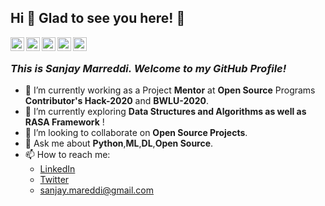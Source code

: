 ## Hi 👋 Glad to see you here! 🤩 

<a href="https://www.linkedin.com/in/sanjaymarreddi/">
  <img align="left" alt="Sanjay's Linkdein" width="22px" src="https://cdn.jsdelivr.net/npm/simple-icons@v3/icons/linkedin.svg" />
</a>
<a href="https://twitter.com/SanjayMarreddi">
  <img align="left" alt="Sanjay's Twitter" width="22px" src="https://cdn.jsdelivr.net/npm/simple-icons@v3/icons/twitter.svg" />
</a>
<a href="https://github.com/SanjayMarreddi">
  <img align="left" alt="Sanjay's Github" width="22px" src="https://cdn.jsdelivr.net/npm/simple-icons@v3/icons/github.svg" />
</a>
<a href="https://instagram.com/SanjayMarreddi/">
  <img align="left" alt="Sanjay's Instagram" width="22px" src="https://cdn.jsdelivr.net/npm/simple-icons@v3/icons/instagram.svg" />
</a>
<a href="https://www.facebook.com/SanjayMarreddi/">
  <img align="left" alt="Sanjay's Facebook" width="22px" src="https://cdn.jsdelivr.net/npm/simple-icons@v3/icons/facebook.svg" />
</a>
<br />

### *This is Sanjay Marreddi. Welcome to my GitHub Profile!*

- 🔭 I’m currently working as a Project **Mentor** at **Open Source** Programs **Contributor's Hack-2020** and **BWLU-2020**.
- 🌱 I’m currently exploring **Data Structures and Algorithms as well as RASA Framework** !
- 👯 I’m looking to collaborate on **Open Source Projects**.
- 💬 Ask me about **Python**,**ML**,**DL**,**Open Source**.
- 📫 How to reach me: 
     - [LinkedIn](https://www.linkedin.com/in/sanjay-marreddi-0970781a0/)
     - [Twitter](https://twitter.com/Sanjay_Marreddi)
     - sanjay.mareddi@gmail.com
   
   






